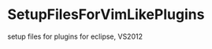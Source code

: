 SetupFilesForVimLikePlugins
===========================

setup files for plugins for eclipse, VS2012